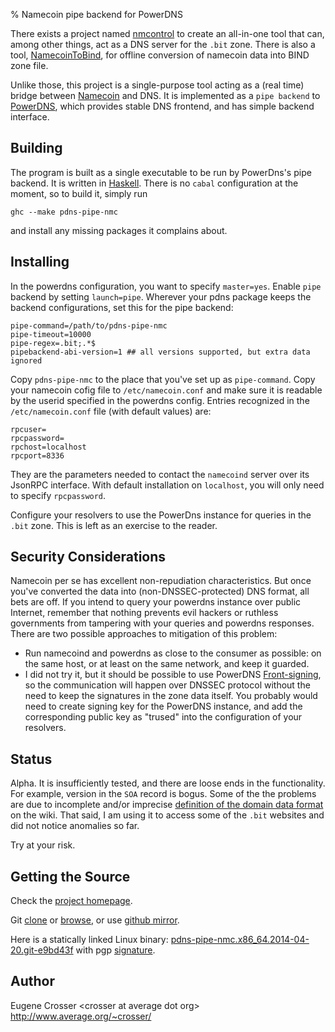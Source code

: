 % Namecoin pipe backend for PowerDNS

There exists a project named
[nmcontrol](https://github.com/namecoin/nmcontrol) to create an
all-in-one tool that can, among other things, act as a DNS server
for the `.bit` zone. There is also a tool,
[NamecoinToBind](https://github.com/namecoin/NamecoinToBind),
for offline conversion of namecoin data into BIND zone file.

Unlike those, this project is a single-purpose tool acting as a (real
time) bridge between [Namecoin](http://namecoin.info/) and DNS.
It is implemented as a `pipe backend` to
[PowerDNS](https://www.powerdns.com/), which provides stable DNS
frontend, and has simple backend interface.

## Building

The program is built as a single executable to be run by PowerDns's
pipe backend. It is written in [Haskell](http://www.haskell.org/).
There is no `cabal` configuration at the moment, so to build it,
simply run

```
ghc --make pdns-pipe-nmc
```

and install any missing packages it complains about.

## Installing

In the powerdns configuration, you want to specify `master=yes`.
Enable `pipe` backend by setting `launch=pipe`.
Wherever your pdns package keeps the backend configurations, set
this for the pipe backend:

```
pipe-command=/path/to/pdns-pipe-nmc
pipe-timeout=10000
pipe-regex=.bit;.*$
pipebackend-abi-version=1 ## all versions supported, but extra data ignored
```

Copy `pdns-pipe-nmc` to the place that you've set up as `pipe-command`.
Copy your namecoin cofig file to `/etc/namecoin.conf` and make sure it
is readable by the userid specified in the powerdns config. Entries
recognized in the `/etc/namecoin.conf` file (with default values) are:

```
rpcuser=
rpcpassword=
rpchost=localhost
rpcport=8336
```

They are the parameters needed to contact the `namecoind` server over
its JsonRPC interface. With default installation on `localhost`, you
will only need to specify `rpcpassword`.

Configure your resolvers to use the PowerDns instance for queries in
the `.bit` zone. This is left as an exercise to the reader.

## Security Considerations

Namecoin per se has excellent non-repudiation characteristics. But
once you've converted the data into (non-DNSSEC-protected) DNS
format, all bets are off. If you intend to query your powerdns
instance over public Internet, remember that nothing prevents evil
hackers or ruthless governments from tampering with your queries
and powerdns responses. There are two possible approaches to
mitigation of this problem:

* Run namecoind and powerdns as close to the consumer as
possible: on the same host, or at least on the same network, and
keep it guarded.
* I did not try it, but it should be possible to use PowerDNS
[Front-signing](http://doc.powerdns.com/html/dnssec-modes.html#dnssec-frontserver),
so the communication will happen over DNSSEC protocol without the
need to keep the signatures in the zone data itself. You probably
would need to create signing key for the PowerDNS instance, and add
the corresponding public key as "trused" into the configuration of
your resolvers.

## Status

Alpha. It is insufficiently tested, and there are loose ends in the
functionality. For example, version in the `SOA` record is bogus.
Some of the the problems are due to incomplete and/or imprecise
[definition of the domain data format](https://wiki.namecoin.info/index.php?title=Domain_Name_Specification)
on the wiki. That said, I am using it to access some of the `.bit` websites
and did not notice anomalies so far.

Try at your risk.

## Getting the Source

Check the [project homepage](http://www.average.org/pdns-pipe-nmc/).

Git [clone](git://git.average.org/git/pdns-pipe-nmc.git) or
[browse](http://www.average.org/gitweb/?p=pdns-pipe-nmc.git;a=summary),
or use [github mirror](https://github.com/crosser/pdns-pipe-nmc).

Here is a statically linked Linux binary:
[pdns-pipe-nmc.x86\_64.2014-04-20.git-e9bd43f](http://www/average/org/pdns-pipe-nmc/pdns-pipe-nmc.x86_64.2014-04-20.git-e9bd43f) with pgp [signature](http://www/average/org/pdns-pipe-nmc/pdns-pipe-nmc.x86_64.2014-04-20.git-e9bd43f.sig).

## Author

Eugene Crosser \<crosser at average dot org\>    
<http://www.average.org/~crosser/>
